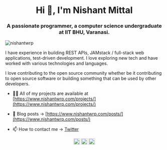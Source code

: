 <h1 align="center">Hi 👋, I'm Nishant Mittal</h1>
<h3 align="center">A passionate programmer, a computer science undergraduate at IIT BHU, Varanasi.</h3>
<p align="left"> <img src="https://komarev.com/ghpvc/?username=nishantwrp" alt="nishantwrp" /> </p>

I have experience in building REST APIs, JAMstack / full-stack web applications, test-driven development. I love exploring new tech and have worked with various technologies and languages.

I love contributing to the open source community whether be it contributing to open source software or building something that can be used by other developers.

- 👨‍💻 All of my projects are available at [https://www.nishantwrp.com/projects/](https://www.nishantwrp.com/projects/)

- 📝 Blog posts -> [https://www.nishantwrp.com/posts/](https://www.nishantwrp.com/posts/)

- 📫 How to contact me -> [Twitter](https://twitter.com/nishantwrp)

<p align="center">
<a href="https://twitter.com/nishantwrp" target="blank"><img align="center" src="https://cdn.jsdelivr.net/npm/simple-icons@3.0.1/icons/twitter.svg" alt="nishantwrp" height="20" width="20" /></a>
<a href="https://linkedin.com/in/nishantwrp" target="blank"><img align="center" src="https://cdn.jsdelivr.net/npm/simple-icons@3.0.1/icons/linkedin.svg" alt="nishantwrp" height="20" width="20" /></a>
<a href="https://fb.com/nishantwrp" target="blank"><img align="center" src="https://cdn.jsdelivr.net/npm/simple-icons@3.0.1/icons/facebook.svg" alt="nishantwrp" height="20" width="20" /></a>
</p>
